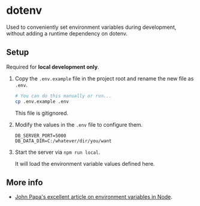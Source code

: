 # dotenv

Used to conveniently set environment variables during development,  
without adding a runtime dependency on dotenv.

## Setup

Required for **local development only**.

1. Copy the `.env.example` file in the project root and rename the new file as `.env`.

   ```sh
   # You can do this manually or run...
   cp .env.example .env
   ```

   This file is gitignored.

2. Modify the values in the `.env` file to configure them.

   ```env
   DB_SERVER_PORT=5000
   DB_DATA_DIR=C:/whatever/dir/you/want
   ```

3. Start the server via `npm run local`.

   It will load the environment variable values defined here.

## More info

- [John Papa's excellent article on environment variables in Node](https://medium.com/the-node-js-collection/making-your-node-js-work-everywhere-with-environment-variables-2da8cdf6e786).

